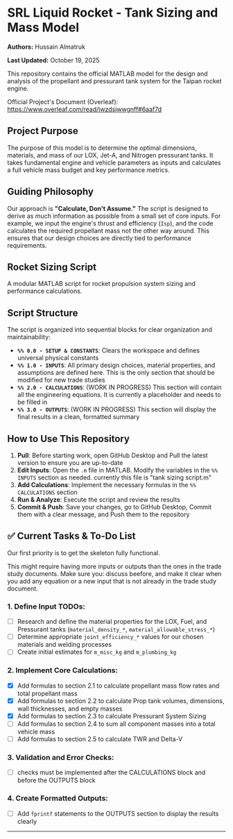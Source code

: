 # SRL Liquid Rocket - Tank Sizing and Mass Model

**Authors:** Hussain Almatruk

**Last Updated:** October 19, 2025

This repository contains the official MATLAB model for the design and analysis of the propellant and pressurant tank system for the Taipan rocket engine.

Official Project's Document (Overleaf): https://www.overleaf.com/read/jwzdsjwwgnff#6aaf7d

## Project Purpose

The purpose of this model is to determine the optimal dimensions, materials, and mass of our LOX, Jet-A, and Nitrogen pressurant tanks. It takes fundamental engine and vehicle parameters as inputs and calculates a full vehicle mass budget and key performance metrics.

## Guiding Philosophy

Our approach is **"Calculate, Don't Assume."** The script is designed to derive as much information as possible from a small set of core inputs. For example, we input the engine's thrust and efficiency (`Isp`), and the code calculates the required propellant mass not the other way around. This ensures that our design choices are directly tied to performance requirements.

## Rocket Sizing Script

A modular MATLAB script for rocket propulsion system sizing and performance calculations.

## Script Structure

The script is organized into sequential blocks for clear organization and maintainability:

- **`%% 0.0 - SETUP & CONSTANTS`**: Clears the workspace and defines universal physical constants
- **`%% 1.0 - INPUTS`**: All primary design choices, material properties, and assumptions are defined here. This is the only section that should be modified for new trade studies
- **`%% 2.0 - CALCULATIONS`**: (WORK IN PROGRESS) This section will contain all the engineering equations. It is currently a placeholder and needs to be filled in
- **`%% 3.0 - OUTPUTS`**: (WORK IN PROGRESS) This section will display the final results in a clean, formatted summary

## How to Use This Repository

1. **Pull**: Before starting work, open GitHub Desktop and Pull the latest version to ensure you are up-to-date
2. **Edit Inputs**: Open the `.m` file in MATLAB. Modify the variables in the `%% INPUTS` section as needed. currently this file is "tank sizing script.m"
3. **Add Calculations**: Implement the necessary formulas in the `%% CALCULATIONS` section
4. **Run & Analyze**: Execute the script and review the results
5. **Commit & Push**: Save your changes, go to GitHub Desktop, Commit them with a clear message, and Push them to the repository

## ✅ Current Tasks & To-Do List

Our first priority is to get the skeleton fully functional.

This might require having more inputs or outputs than the ones in the trade study documents. Make sure you: discuss beefore, and make it clear when you add any equation or a new input that is not already in the trade study document.

### 1. Define Input TODOs:
- [ ] Research and define the material properties for the LOX, Fuel, and Pressurant tanks (`material_density_*`, `material_allowable_stress_*`)
- [ ] Determine appropriate `joint_efficiency_*` values for our chosen materials and welding processes
- [ ] Create initial estimates for `m_misc_kg` and `m_plumbing_kg`

### 2. Implement Core Calculations:
- [x] Add formulas to section 2.1 to calculate propellant mass flow rates and total propellant mass
- [x] Add formulas to section 2.2 to calculate Prop tank volumes, dimensions, wall thicknesses, and empty masses
- [x]  Add formulas to section 2.3 to calculate Pressurant System Sizing
- [ ] Add formulas to section 2.4 to sum all component masses into a total vehicle mass
- [ ] Add formulas to section 2.5 to calculate TWR and Delta-V

### 3. Validation and Error Checks:
- [ ] checks must be implemented after the CALCULATIONS block and before the OUTPUTS block

### 4. Create Formatted Outputs:
- [ ] Add `fprintf` statements to the OUTPUTS section to display the results clearly

---------------------------------------------------------



